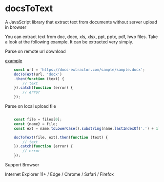 # docsToText
A JavaScript library that extract text from documents without server upload in browser

You can extract text from doc, docx, xls, xlsx, ppt, pptx, pdf, hwp files. Take a look at the following example. It can be extracted very simply.

Parse on remote url download 

[example](https://www.docs-extractor.com)

```javascript
    const url = 'https://docs-extractor.com/sample/sample.docx';
    docToText(url, 'docx')
    .then(function (text) {
        // text
    }).catch(function (error) {
        // error
    });
```

Parse on local upload file

```javascript

    const file = files[0];
    const {name} = file;
    const ext = name.toLowerCase().substring(name.lastIndexOf('.') + 1);

    docToText(file, ext).then(function (text) {
        // text
    }).catch(function (error) {
        // error
    });
```

Support Browser

Internet Explorer 11+ / Edge / Chrome / Safari / Firefox
